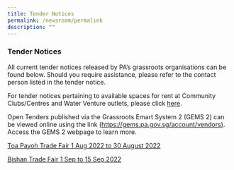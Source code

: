 ```yaml
---
title: Tender Notices
permalink: /newsroom/permalink
description: ""
---
```

### Tender Notices
All current tender notices released by PA’s grassroots organisations can be found below. Should you require assistance, please refer to the contact person listed in the tender notice.

For tender notices pertaining to available spaces for rent at Community Clubs/Centres and Water Venture outlets, please click [here](/our-network/Community-Clubs/Rentals).

Open Tenders published via the Grassroots Emart System 2 (GEMS 2) can be viewed online using the link [(https://gems.pa.gov.sg/account/vendors)](https://gems.pa.gov.sg/account/vendors). Access the GEMS 2 webpage to learn more.

[Toa Payoh Trade Fair 1 Aug 2022 to 30 August 2022](/tender-details/Tender-for-Toa-Payoh-Central-Trade-Fair)

[Bishan Trade Fair 1 Sep to 15 Sep 2022](/tender-details/Tender-for-Bishan-Trade-Fair)
